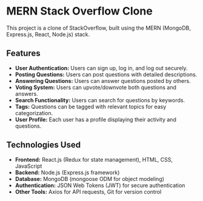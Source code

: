 # MERN Stack Overflow Clone

This project is a clone of StackOverflow, built using the MERN (MongoDB, Express.js, React, Node.js) stack.

## Features

- **User Authentication:** Users can sign up, log in, and log out securely.
- **Posting Questions:** Users can post questions with detailed descriptions.
- **Answering Questions:** Users can answer questions posted by others.
- **Voting System:** Users can upvote/downvote both questions and answers.
- **Search Functionality:** Users can search for questions by keywords.
- **Tags:** Questions can be tagged with relevant topics for easy categorization.
- **User Profile:** Each user has a profile displaying their activity and questions.

## Technologies Used

- **Frontend:** React.js (Redux for state management), HTML, CSS, JavaScript
- **Backend:** Node.js (Express.js framework)
- **Database:** MongoDB (mongoose ODM for object modeling)
- **Authentication:** JSON Web Tokens (JWT) for secure authentication
- **Other Tools:** Axios for API requests, Git for version control
